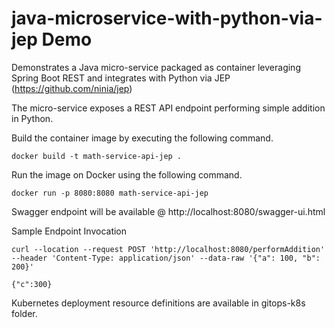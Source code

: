 # java-microservice-with-python-via-jep Demo

Demonstrates a Java micro-service packaged as container leveraging Spring Boot REST and integrates with Python via JEP (https://github.com/ninia/jep) 

The micro-service exposes a REST API endpoint performing simple addition in Python. 

Build the container image by executing the following command.  

    docker build -t math-service-api-jep .

Run the image on Docker using the following command. 

	docker run -p 8080:8080 math-service-api-jep

Swagger endpoint will be available @ http://localhost:8080/swagger-ui.html 

Sample Endpoint Invocation

    curl --location --request POST 'http://localhost:8080/performAddition' --header 'Content-Type: application/json' --data-raw '{"a": 100, "b": 200}'
    
    {"c":300}

Kubernetes deployment resource definitions are available in gitops-k8s folder. 
